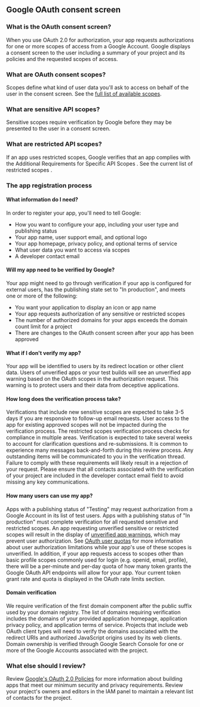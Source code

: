 ## Google OAuth consent screen

### What is the OAuth consent screen?

When you use OAuth 2.0 for authorization, your app requests authorizations for one or more scopes of access from a Google Account. Google displays a consent screen to the user including a summary of your project and its policies and the requested scopes of access.

### What are OAuth consent scopes?

Scopes define what kind of user data you'll ask to access on behalf of the user in the consent screen. See the [full list of available scopes](https://developers.google.com/identity/protocols/oauth2/scopes?hl=ja).

### What are sensitive API scopes?

Sensitive scopes require verification by Google before they may be presented to the user in a consent screen.

### What are restricted API scopes?

If an app uses restricted scopes, Google verifies that an app complies with the Additional Requirements for Specific API Scopes .
See the current list of restricted scopes .

### The app registration process

#### What information do I need?

In order to register your app, you'll need to tell Google:

- How you want to configure your app, including your user type and publishing status
- Your app name, user support email, and optional logo
- Your app homepage, privacy policy, and optional terms of service
- What user data you want to access via scopes
- A developer contact email

#### Will my app need to be verified by Google?

Your app might need to go through verification if your app is configured for external users, has the publishing state set to "In production", and meets one or more of the following:

- You want your application to display an icon or app name
- Your app requests authorization of any sensitive or restricted scopes
- The number of authorized domains for your apps exceeds the domain count limit for a project
- There are changes to the OAuth consent screen after your app has been approved

#### What if I don't verify my app?

Your app will be identified to users by its redirect location or other client data.
Users of unverified apps or your test builds will see an unverified app warning based on the OAuth scopes in the authorization request. This warning is to protect users and their data from deceptive applications.

#### How long does the verification process take?

Verifications that include new sensitive scopes are expected to take 3-5 days if you are responsive to follow-up email requests. User access to the app for existing approved scopes will not be impacted during the verification process.
The restricted scopes verification process checks for compliance in multiple areas. Verification is expected to take several weeks to account for clarification questions and re-submissions. It is common to experience many messages back-and-forth during this review process. Any outstanding items will be communicated to you in the verification thread. Failure to comply with these requirements will likely result in a rejection of your request.
Please ensure that all contacts associated with the verification of your project are included in the developer contact email field to avoid missing any key communications.

#### How many users can use my app?

Apps with a publishing status of "Testing" may request authorization from a Google Account in its list of test users.
Apps with a publishing status of "In production" must complete verification for all requested sensitive and restricted scopes. An app requesting unverified sensitive or restricted scopes will result in the display of [unverified app warnings](https://support.google.com/cloud/answer/7454865?hl=ja), which may prevent user authorization. See [OAuth user quotas](https://support.google.com/cloud/answer/7454865?hl=ja#oauth-quota) for more information about user authorization limitations while your app's use of these scopes is unverified.
In addition, if your app requests access to scopes other than basic profile scopes commonly used for login (e.g. openid, email, profile), there will be a per-minute and per-day quota of how many token grants the Google OAuth API endpoints will allow for your app. Your current token grant rate and quota is displayed in the OAuth rate limits section.

#### Domain verification

We require verification of the first domain component after the public suffix used by your domain registry.
The list of domains requiring verification includes the domains of your provided application homepage, application privacy policy, and application terms of service. Projects that include web OAuth client types will need to verify the domains associated with the redirect URIs and authorized JavaScript origins used by its web clients.
Domain ownership is verified through Google Search Console for one or more of the Google Accounts associated with the project.

### What else should I review?

Review [Google's OAuth 2.0 Policies](https://developers.google.com/identity/protocols/oauth2/policies?hl=ja) for more information about building apps that meet our minimum security and privacy requirements.
Review your project's owners and editors in the IAM panel to maintain a relevant list of contacts for the project.
